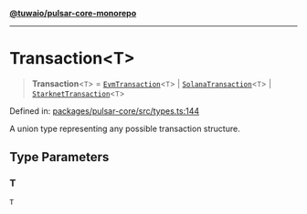 [**@tuwaio/pulsar-core-monorepo**](../../../README.md)

***

# Transaction\<T\>

> **Transaction**\<`T`\> = [`EvmTransaction`](EvmTransaction.md)\<`T`\> \| [`SolanaTransaction`](SolanaTransaction.md)\<`T`\> \| [`StarknetTransaction`](StarknetTransaction.md)\<`T`\>

Defined in: [packages/pulsar-core/src/types.ts:144](https://github.com/TuwaIO/pulsar-core/blob/4e6a98991bdba757946ff4584c5a9e22ecc297f5/packages/pulsar-core/src/types.ts#L144)

A union type representing any possible transaction structure.

## Type Parameters

### T

`T`
